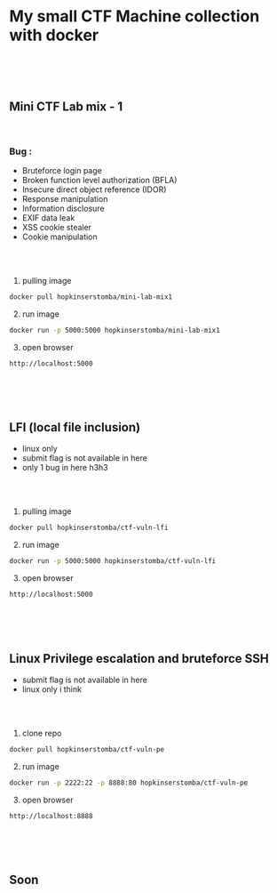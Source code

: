 # My small CTF Machine collection with docker

<br>
<br>
<br>

## Mini CTF Lab mix - 1

<br>

### Bug :

- Bruteforce login page
- Broken function level authorization (BFLA)
- Insecure direct object reference (IDOR)
- Response manipulation
- Information disclosure
- EXIF data leak
- XSS cookie stealer
- Cookie manipulation

<br>
<br>

1. pulling image

```bash
docker pull hopkinserstomba/mini-lab-mix1
```

2. run image

```bash
docker run -p 5000:5000 hopkinserstomba/mini-lab-mix1
```

3. open browser

```bash
http://localhost:5000
```

<br>
<br>
<br>

## LFI (local file inclusion)

- linux only
- submit flag is not available in here
- only 1 bug in here h3h3

<br>
<br>

1. pulling image

```bash
docker pull hopkinserstomba/ctf-vuln-lfi
```

2. run image

```bash
docker run -p 5000:5000 hopkinserstomba/ctf-vuln-lfi
```

3. open browser

```bash
http://localhost:5000
```

<br>
<br>
<br>

## Linux Privilege escalation and bruteforce SSH

- submit flag is not available in here
- linux only i think

<br>
<br>

1. clone repo

```bash
docker pull hopkinserstomba/ctf-vuln-pe
```

2. run image

```bash
docker run -p 2222:22 -p 8888:80 hopkinserstomba/ctf-vuln-pe
```

3. open browser

```bash
http://localhost:8888
```

<br>
<br>
<br>

## Soon
